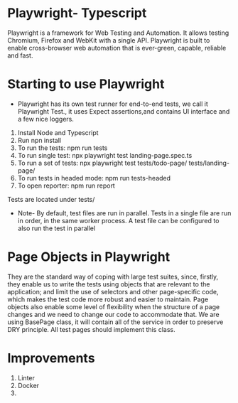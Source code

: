 # Playwright- Typescript 
Playwright is a framework for Web Testing and Automation. It allows testing Chromium, Firefox and WebKit with a single API. Playwright is built to enable cross-browser web automation that is ever-green, capable, reliable and fast.

# Starting to use Playwright
* Playwright has its own test runner for end-to-end tests, we call it Playwright Test., it uses Expect assertions,and contains UI interface and a few nice loggers.

1. Install Node and Typescript
2. Run npn install
3. To run the tests: npm run tests
4. To run single test: npx playwright test landing-page.spec.ts
5. To run a set of tests: npx playwright test tests/todo-page/ tests/landing-page/
6. To run tests in headed mode: npm run tests-headed
7. To open reporter: npm run report

Tests are located under tests/

* Note- By default, test files are run in parallel. Tests in a single file are run in order, in the same worker process. A test file can be configured to also run the test in parallel


# Page Objects in Playwright
They are the standard way of coping with large test suites, since, firstly, they enable us to write the tests using objects that are relevant to the application; and limit the use of selectors and other page-specific code, which makes the test code more robust and easier to maintain.
Page objects also enable some level of flexibility when the structure of a page changes and we need to change our code to accommodate that.
We are using BasePage class, it will contain all of the service in order to preserve DRY principle. All test pages should implement this class.


# Improvements
1. Linter
2. Docker
3. 
